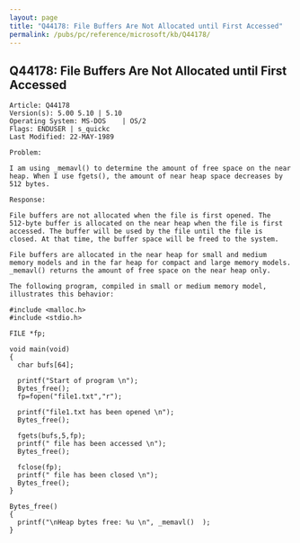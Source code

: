 ```yaml
---
layout: page
title: "Q44178: File Buffers Are Not Allocated until First Accessed"
permalink: /pubs/pc/reference/microsoft/kb/Q44178/
---
```


## Q44178: File Buffers Are Not Allocated until First Accessed

	Article: Q44178
	Version(s): 5.00 5.10 | 5.10
	Operating System: MS-DOS    | OS/2
	Flags: ENDUSER | s_quickc
	Last Modified: 22-MAY-1989
	
	Problem:
	
	I am using _memavl() to determine the amount of free space on the near
	heap. When I use fgets(), the amount of near heap space decreases by
	512 bytes.
	
	Response:
	
	File buffers are not allocated when the file is first opened. The
	512-byte buffer is allocated on the near heap when the file is first
	accessed. The buffer will be used by the file until the file is
	closed. At that time, the buffer space will be freed to the system.
	
	File buffers are allocated in the near heap for small and medium
	memory models and in the far heap for compact and large memory models.
	_memavl() returns the amount of free space on the near heap only.
	
	The following program, compiled in small or medium memory model,
	illustrates this behavior:
	
	#include <malloc.h>
	#include <stdio.h>
	
	FILE *fp;
	
	void main(void)
	{
	  char bufs[64];
	
	  printf("Start of program \n");
	  Bytes_free();
	  fp=fopen("file1.txt","r");
	
	  printf("file1.txt has been opened \n");
	  Bytes_free();
	
	  fgets(bufs,5,fp);
	  printf(" file has been accessed \n");
	  Bytes_free();
	
	  fclose(fp);
	  printf(" file has been closed \n");
	  Bytes_free();
	}
	
	Bytes_free()
	{
	  printf("\nHeap bytes free: %u \n", _memavl()  );
	}
